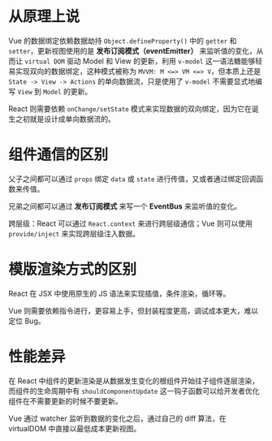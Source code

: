 # 从原理上说

Vue 的数据绑定依赖数据劫持 `Object.defineProperty()` 中的 `getter` 和 `setter`，更新视图使用的是 **发布订阅模式（eventEmitter）** 来监听值的变化，从而让 `virtual DOM` 驱动 Model 和 View 的更新，利用 `v-model` 这一语法糖能够轻易实现双向的数据绑定，这种模式被称为 `MVVM: M <=> VM <=> V`，但本质上还是 `State -> View -> Actions` 的单向数据流，只是使用了 `v-model` 不需要显式地编写 `View` 到 `Model` 的更新。

React 则需要依赖 `onChange/setState` 模式来实现数据的双向绑定，因为它在诞生之初就是设计成单向数据流的。



# 组件通信的区别

父子之间都可以通过 `props` 绑定 `data` 或 `state` 进行传值，又或者通过绑定回调函数来传值。

兄弟之间都可以通过 **发布订阅模式** 来写一个 **EventBus** 来监听值的变化。

跨层级：React 可以通过 `React.context` 来进行跨层级通信；Vue 则可以使用 `provide/inject` 来实现跨层级注入数据。



# 模版渲染方式的区别

React 在 JSX 中使用原生的 JS 语法来实现插值，条件渲染，循环等。

Vue 则需要依赖指令进行，更容易上手，但封装程度更高，调试成本更大，难以定位 Bug。



# 性能差异

在 React 中组件的更新渲染是从数据发生变化的根组件开始往子组件逐层渲染，而组件的生命周期中有 `shouldComponentUpdate` 这一钩子函数可以给开发者优化组件在不需要更新的时候不要更新。

Vue 通过 watcher 监听到数据的变化之后，通过自己的 diff 算法，在 virtualDOM 中直接以最低成本更新视图。